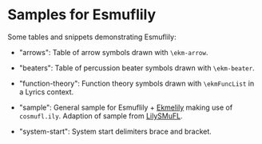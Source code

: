 Samples for Esmuflily
=====================

Some tables and snippets demonstrating Esmuflily:

*   "arrows":
    Table of arrow symbols drawn with `\ekm-arrow`.

*   "beaters":
    Table of percussion beater symbols drawn with `\ekm-beater`.

*   "function-theory":
    Function theory symbols drawn with `\ekmFuncList` in a Lyrics context.

*   "sample":
    General sample for Esmuflily + [Ekmelily](https://github.com/tr-igem/ekmelily)
    making use of `cosmufl.ily`.
    Adaption of sample from [LilySMuFL](https://github.com/backseatviolist/lilysmufl).

*   "system-start":
    System start delimiters brace and bracket.
